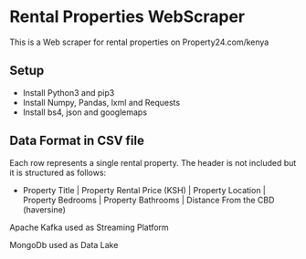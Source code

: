# Rental Properties WebScraper
This is a Web scraper for rental properties on Property24.com/kenya

## Setup
* Install Python3 and pip3
* Install Numpy, Pandas, lxml and Requests
* Install bs4, json and googlemaps

## Data Format in CSV file
Each row represents a single rental property.
The header is not included but it is structured as follows:

* Property Title | Property Rental Price (KSH) | Property Location | Property Bedrooms | Property Bathrooms | Distance From the CBD (haversine)

Apache Kafka used as Streaming Platform

MongoDb used as Data Lake

